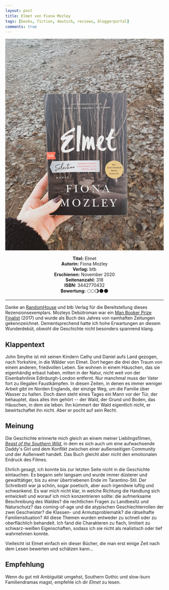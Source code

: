 ```yaml
---
layout: post
title: Elmet von Fiona Mozley
tags: [books, fiction, deutsch, reviews, bloggerportal]
comments: true
---
```


![cover](../assets/img/elmet.jpg)

<div align="center"><strong>Titel:</strong>  Elmet</div>
<div align="center"><strong>Autorin:</strong> Fiona Mozley</div>
<div align="center"><strong>Verlag:</strong> btb</div>
<div align="center"><strong>Erschienen:</strong> November 2020</div>
<div align="center"><strong>Seitenanzahl:</strong> 318</div>
<div align="center"><strong>ISBN:</strong> 3442770432</div>
<div align="center"><strong>Bewertung:</strong> 🌕🌕🌖🌑🌑</div>

___

Danke an [RandomHouse](https://blogger.randomhouse.de/) und btb Verlag für die Bereitstellung dieses Rezensionsexemplars. Mozleys Debütroman war ein [Man Booker Prize Finalist](https://thebookerprizes.com/books/elmet-by) (2017) und wurde als Buch des Jahres von namhaften Zeitungen gekennzeichnet. Dementsprechend hatte ich hohe Erwartungen an diesem Wunderdebüt, obwohl die Geschichte nicht besonders spannend klang.

Klappentext
-----------

John Smythe ist mit seinen Kindern Cathy und Daniel aufs Land gezogen, nach Yorkshire, in die Wälder von Elmet. Dort hegen die drei den Traum von einem anderen, friedvollen Leben. Sie wohnen in einem Häuschen, das sie eigenhändig erbaut haben, mitten in der Natur, nicht weit von der Eisenbahnlinie Edinburgh-London entfernt. Nur manchmal muss der Vater fort zu illegalen Faustkämpfen. In diesen Zeiten, in denen es immer weniger Arbeit gibt im Norden Englands, der einzige Weg, um die Familie über Wasser zu halten. Doch dann steht eines Tages ein Mann vor der Tür, der behauptet, dass alles ihm gehört -- der Wald, der Grund und Boden, das Häuschen, in dem sie leben. Ihn kümmert der Wald eigentlich nicht, er bewirtschaftet ihn nicht. Aber er pocht auf sein Recht.

Meinung
-------

Die Geschichte erinnerte mich gleich an einem meiner Lieblingsfilmen, [*Beast of the Southern Wild*](https://www.youtube.com/watch?v=rmBc9ZazMe0), in dem es sich auch um eine aufwachsende Daddy's Girl und dem Konflikt zwischen einer außenseitigen Community und der Außenwelt handelt. Das Buch gleicht aber nicht den emotionalen Endruck des Filmes.

Ehrlich gesagt, ich konnte bis zur letzten Seite nicht in die Geschichte eintauchen. Es begann sehr langsam und wurde immer düsterer und gewalttätiger, bis zu einer übertriebenen Ende im Tarantino-Stil. Der Schreibstil war ja schön, sogar poetisch, aber auch irgendwie luftig und schwankend. Es war mich nicht klar, in welche Richtung die Handlung sich entwickelt und worauf ich mich konzentrieren sollte: die aufmerksame Beschreibung des Waldes? die rechtlichen Fragen zu Landbesitz und Naturschutz? das coming-of-age und die atypischen Geschlechterrollen der zwei Geschwister? die Klassen- und Armutsproblematik? die rätselhafte Familiensituation? All diese Themen wurden entweder zu schnell oder zu oberflächlich behandelt. Ich fand die Charakteren zu flach, limitiert zu schwarz-weißen Eigenschaften, sodass ich sie nicht als realistisch oder tief wahrnehmen konnte.

Vielleicht ist Elmet einfach ein dieser Bücher, die man erst einige Zeit nach dem Lesen bewerten und schätzen kann...

Empfehlung
----------

Wenn du gut mit Ambiguität umgehst, Southern Gothic und slow-burn Familiendramas magst, empfehle ich dir *Elmet* zu lesen.
